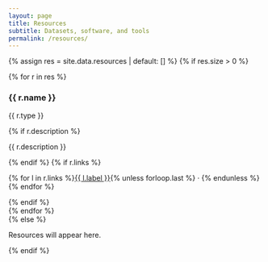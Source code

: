 ```yaml
---
layout: page
title: Resources
subtitle: Datasets, software, and tools
permalink: /resources/
---
```


{% assign res = site.data.resources | default: [] %}
{% if res.size > 0 %}
<div class="grid cols-2">
  {% for r in res %}
  <article class="card">
    <h3>{{ r.name }}</h3>
    <p class="muted">{{ r.type }}</p>
    {% if r.description %}<p>{{ r.description }}</p>{% endif %}
    {% if r.links %}
      <p>
        {% for l in r.links %}<a href="{{ l.url }}" target="_blank" rel="noopener">{{ l.label }}</a>{% unless forloop.last %} · {% endunless %}{% endfor %}
      </p>
    {% endif %}
  </article>
  {% endfor %}
</div>
{% else %}
<p class="muted">Resources will appear here.</p>
{% endif %}


